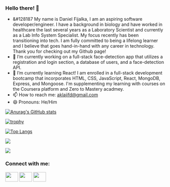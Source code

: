 ### Hello there! 👋

- &#128187 My name is Daniel Fijalka, I am an aspiring software developer/engineer. I have a background in biology and have worked in healthcare the last several years as a Laboratory Scientist and currently as a Lab Info System Specialist. My focus recently has been transitioning into tech. I am fully committed to being a lifelong learner and I believe that goes hand-in-hand with any career in technology. Thank you for checking out my Github page!
- 🔭 I’m currently working on a full-stack face-detection app that utilizes a registration and login section, a database of users, and a face-detection API. 
- 🌱 I’m currently learning React! I am enrolled in a full-stack development bootcamp that incorporates HTML, CSS, JavaScript, React, MongoDB, Express, and Mongoose. I'm supplementing my learning with courses on the Coursera platform and Zero to Mastery acadmey. 
-  📫 How to reach me: aklajifd@gmail.com
- 😄 Pronouns: He/Him
  
<!--
**aklajifd/aklajifd** is a ✨ _special_ ✨ repository because its `README.md` (this file) appears on your GitHub profile.

Here are some ideas to get you started:

- 🔭 I’m currently working on ...
- 🌱 I’m currently learning ...
- 👯 I’m looking to collaborate on ...
- 🤔 I’m looking for help with ...
- 💬 Ask me about ...
- 📫 How to reach me: aklajifd@gmail.com
- 😄 Pronouns: He/Him
- ⚡ Fun fact: ...
-->

[![Anurag's GitHub stats](https://github-readme-stats.vercel.app/api?username=aklajifd&show_icons=true&theme=gotham)](https://github.com/anuraghazra/github-readme-stats)

[![trophy](https://github-profile-trophy.vercel.app/?username=aklajifd&theme=onedark)](https://github.com/ryo-ma/github-profile-trophy)

[![Top Langs](https://github-readme-stats.vercel.app/api/top-langs/?username=aklajifd&layout=donut)](https://github.com/anuraghazra/github-readme-stats)

<!-- [![GitHub Streak](https://github-readme-streak-stats.herokuapp.com/?user=aklajifd)](https://git.io/streak-stats) -->

<picture>
    <source media="(prefers-color-scheme: dark)" srcset="https://streak-stats.demolab.com?user=DenverCoder1&theme=dark" />
    <img src="https://streak-stats.demolab.com?user=aklajifd&theme=default" />
</picture>

![](https://komarev.com/ghpvc/?username=aklajifd&color=red)

<h3 align="left">Connect with me:</h3>
<p align="left">
<!-- <a href="your link" target="blank"><img align="center" src="https://cdn.jsdelivr.net/npm/simple-icons@3.0.1/icons/twitter.svg" alt="" height="30" width="40" /></a> -->
<a href="your link" target="blank"><img align="center" src="https://cdn.jsdelivr.net/npm/simple-icons@3.0.1/icons/linkedin.svg" alt="" height="30" width="40" color="blue" /></a>
<a href="your link" target="blank"><img align="center" src="https://cdn.jsdelivr.net/npm/simple-icons@3.0.1/icons/instagram.svg" alt="" height="30" width="40" /></a>
<a href="your link" target="blank"><img align="center" src="https://cdn.jsdelivr.net/npm/simple-icons@3.0.1/icons/youtube.svg" alt="" height="30" width="40" /></a>
</p>


